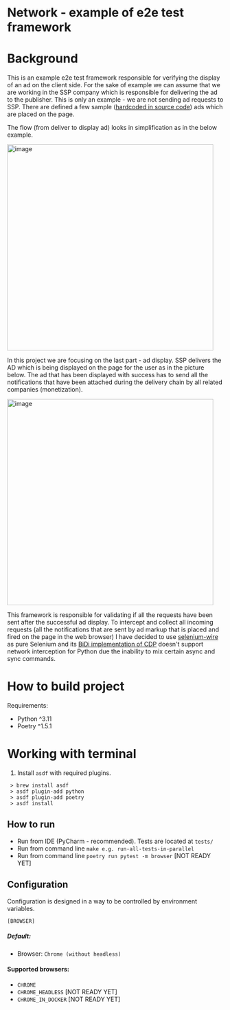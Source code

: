 # Network - example of e2e test framework

# Background

This is an example e2e test framework responsible for verifying the display of an ad on the client side.
For the sake of example we can assume that we are working in the SSP company which is responsible for delivering the ad to the publisher.
This is only an example - we are not sending ad requests to SSP. There are defined a few sample ([hardcoded in source code](https://github.com/hubzaj/network/blob/bb8d33aa5d96e672eb5df76b67184f58a162ec94/network/banner/default.py#L5)) ads which are placed on the page.

The flow (from deliver to display ad) looks in simplification as in the below example.

<img width="480" alt="image" src="https://github.com/hubzaj/network/assets/89909315/1cb055ec-932b-4b2f-a8b8-ee898fba2aa7">

In this project we are focusing on the last part - ad display. SSP delivers the AD which is being displayed on the page for the user as in the picture below. The ad that has been displayed with success has to send all the notifications that have been attached during the delivery chain by all related companies (monetization).

<img width="480" alt="image" src="https://github.com/hubzaj/network/assets/89909315/2eb2007b-8fbd-4447-8731-e8b4d34a1e86">

This framework is responsible for validating if all the requests have been sent after the successful ad display. To intercept and collect all incoming requests (all the notifications that are sent by ad markup that is placed and fired on the page in the web browser) I have decided to use [selenium-wire](https://github.com/wkeeling/selenium-wire) as pure Selenium and its [BiDi implementation of CDP](https://www.selenium.dev/documentation/webdriver/bidirectional/bidi_api/#network-interception) doesn't support network interception for Python due the inability to mix certain async and sync commands.

# How to build project

Requirements:
- Python ^3.11
- Poetry ^1.5.1

# Working with terminal

1. Install `asdf` with required plugins.
 ```
  > brew install asdf
  > asdf plugin-add python
  > asdf plugin-add poetry
  > asdf install
 ```

## How to run
* Run from IDE (PyCharm - recommended). Tests are located at `tests/`
* Run from command line `make e.g. run-all-tests-in-parallel`
* Run from command line `poetry run pytest -m browser` [NOT READY YET]

## Configuration
Configuration is designed in a way to be controlled by environment variables.

    [BROWSER]

##### Default:
* Browser: `Chrome (without headless)`

#### Supported browsers:
* `CHROME`
* `CHROME_HEADLESS` [NOT READY YET]
* `CHROME_IN_DOCKER` [NOT READY YET]
